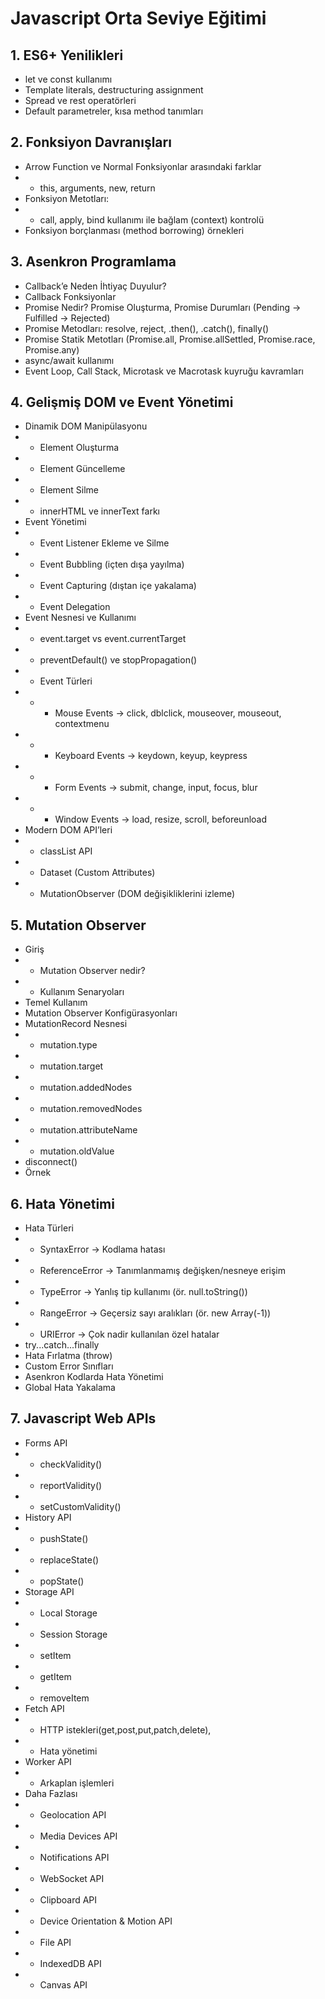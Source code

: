 # Javascript Orta Seviye Eğitimi

## 1. ES6+ Yenilikleri
* let ve const kullanımı
* Template literals, destructuring assignment
* Spread ve rest operatörleri
* Default parametreler, kısa method tanımları

## 2. Fonksiyon Davranışları
* Arrow Function ve Normal Fonksiyonlar arasındaki farklar
* * this, arguments, new, return
* Fonksiyon Metotları:
* * call, apply, bind kullanımı ile bağlam (context) kontrolü
* Fonksiyon borçlanması (method borrowing) örnekleri

## 3. Asenkron Programlama
* Callback’e Neden İhtiyaç Duyulur?
* Callback Fonksiyonlar
* Promise Nedir? Promise Oluşturma, Promise Durumları (Pending → Fulfilled → Rejected)
* Promise Metodları: resolve, reject, .then(), .catch(), finally()
* Promise Statik Metotları (Promise.all, Promise.allSettled, Promise.race, Promise.any)
* async/await kullanımı
* Event Loop, Call Stack, Microtask ve Macrotask kuyruğu kavramları

## 4. Gelişmiş DOM ve Event Yönetimi
* Dinamik DOM Manipülasyonu
* * Element Oluşturma
* * Element Güncelleme
* * Element Silme
* * innerHTML ve innerText farkı
* Event Yönetimi
* * Event Listener Ekleme ve Silme
* * Event Bubbling (içten dışa yayılma)
* * Event Capturing (dıştan içe yakalama)
* * Event Delegation
* Event Nesnesi ve Kullanımı
* * event.target vs event.currentTarget
* * preventDefault() ve stopPropagation()
* * Event Türleri
* * * Mouse Events → click, dblclick, mouseover, mouseout, contextmenu
* * * Keyboard Events → keydown, keyup, keypress
* * * Form Events → submit, change, input, focus, blur
* * * Window Events → load, resize, scroll, beforeunload
* Modern DOM API’leri
* * classList API
* * Dataset (Custom Attributes)
* * MutationObserver (DOM değişikliklerini izleme)

## 5. Mutation Observer
* Giriş
* * Mutation Observer nedir?
* * Kullanım Senaryoları
* Temel Kullanım
* Mutation Observer Konfigürasyonları
* MutationRecord Nesnesi
* * mutation.type
* * mutation.target
* * mutation.addedNodes
* * mutation.removedNodes
* * mutation.attributeName
* * mutation.oldValue
* disconnect()
* Örnek

## 6. Hata Yönetimi
* Hata Türleri
* * SyntaxError → Kodlama hatası
* * ReferenceError → Tanımlanmamış değişken/nesneye erişim
* * TypeError → Yanlış tip kullanımı (ör. null.toString())
* * RangeError → Geçersiz sayı aralıkları (ör. new Array(-1))
* * URIError → Çok nadir kullanılan özel hatalar
* try...catch...finally
* Hata Fırlatma (throw)
* Custom Error Sınıfları
* Asenkron Kodlarda Hata Yönetimi
* Global Hata Yakalama

## 7. Javascript Web APIs
* Forms API
* * checkValidity()
* * reportValidity()
* * setCustomValidity()
* History API
* * pushState()
* * replaceState()
* * popState()
* Storage API
* * Local Storage
* * Session Storage
* * setItem
* * getItem
* * removeItem
* Fetch API
* * HTTP istekleri(get,post,put,patch,delete),
* * Hata yönetimi
* Worker API
* * Arkaplan işlemleri
* Daha Fazlası
* * Geolocation API
* * Media Devices API
* * Notifications API
* * WebSocket API
* * Clipboard API
* * Device Orientation & Motion API
* * File API
* * IndexedDB API
* * Canvas API